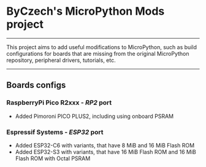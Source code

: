 # ByCzech's MicroPython Mods project
---

This project aims to add useful modifications to MicroPython, such as build configurations for boards that are missing from the original MicroPython repository, peripheral drivers, tutorials, etc.

---

## Boards configs

### RaspberryPi Pico R2xxx - *RP2* port

* Added Pimoroni PICO PLUS2, including using onboard PSRAM

### Espressif Systems - *ESP32* port

* Added ESP32-C6 with variants, that have 8 MiB and 16 MiB Flash ROM
* Added ESP32-S3 with variants, that have 16 MiB Flash ROM and 16 MiB Flash ROM with Octal PSRAM
